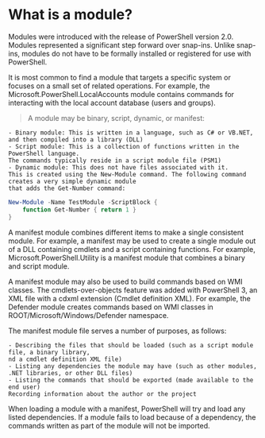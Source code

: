 # What is a module?
Modules were introduced with the release of PowerShell version 2.0. Modules represented a significant step forward over snap-ins. Unlike snap-ins, modules do not have to be formally installed or registered for use with PowerShell.

It is most common to find a module that targets a specific system or focuses on a small set of related operations. For example, the Microsoft.PowerShell.LocalAccounts module contains commands for interacting with the local account database (users and groups).

> A module may be binary, script, dynamic, or manifest:
```
- Binary module: This is written in a language, such as C# or VB.NET, 
and then compiled into a library (DLL)
- Script module: This is a collection of functions written in the PowerShell language. 
The commands typically reside in a script module file (PSM1)
- Dynamic module: This does not have files associated with it. 
This is created using the New-Module command. The following command creates a very simple dynamic module 
that adds the Get-Number command:
```
```powershell
New-Module -Name TestModule -ScriptBlock { 
    function Get-Number { return 1 } 
} 
```
A manifest module combines different items to make a single consistent module. For example, a manifest may be used to create a single module out of a DLL containing cmdlets and a script containing functions. For example, Microsoft.PowerShell.Utility is a manifest module that combines a binary and script module.

A manifest module may also be used to build commands based on WMI classes. The cmdlets-over-objects feature was added with PowerShell 3, an XML file with a cdxml extension (Cmdlet definition XML). For example, the Defender module creates commands based on WMI classes in ROOT/Microsoft/Windows/Defender namespace.

The manifest module file serves a number of purposes, as follows:
```
- Describing the files that should be loaded (such as a script module file, a binary library, 
nd a cmdlet definition XML file)
- Listing any dependencies the module may have (such as other modules, 
.NET libraries, or other DLL files)
- Listing the commands that should be exported (made available to the end user)
Recording information about the author or the project
```
When loading a module with a manifest, PowerShell will try and load any listed dependencies. If a module fails to load because of a dependency, the commands written as part of the module will not be imported.

